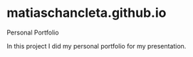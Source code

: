 # matiaschancleta.github.io
Personal Portfolio

In this project I did my personal portfolio for my presentation.

